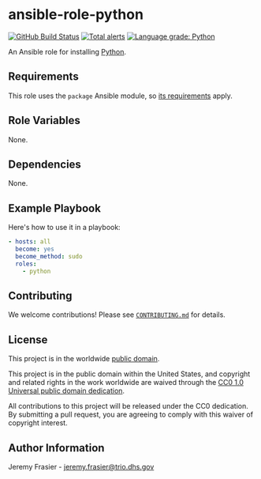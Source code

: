 # ansible-role-python #

[![GitHub Build Status](https://github.com/cisagov/ansible-role-python/workflows/build/badge.svg)](https://github.com/cisagov/ansible-role-python/actions)
[![Total alerts](https://img.shields.io/lgtm/alerts/g/cisagov/ansible-role-python.svg?logo=lgtm&logoWidth=18)](https://lgtm.com/projects/g/cisagov/ansible-role-python/alerts/)
[![Language grade: Python](https://img.shields.io/lgtm/grade/python/g/cisagov/ansible-role-python.svg?logo=lgtm&logoWidth=18)](https://lgtm.com/projects/g/cisagov/ansible-role-python/context:python)

An Ansible role for installing [Python](https://www.python.org/).

## Requirements ##

This role uses the `package` Ansible module, so [its
requirements](https://docs.ansible.com/ansible/latest/modules/package_module.html#requirements)
apply.

## Role Variables ##

None.

## Dependencies ##

None.

## Example Playbook ##

Here's how to use it in a playbook:

```yaml
- hosts: all
  become: yes
  become_method: sudo
  roles:
    - python
```

## Contributing ##

We welcome contributions!  Please see [`CONTRIBUTING.md`](CONTRIBUTING.md) for
details.

## License ##

This project is in the worldwide [public domain](LICENSE).

This project is in the public domain within the United States, and
copyright and related rights in the work worldwide are waived through
the [CC0 1.0 Universal public domain
dedication](https://creativecommons.org/publicdomain/zero/1.0/).

All contributions to this project will be released under the CC0
dedication. By submitting a pull request, you are agreeing to comply
with this waiver of copyright interest.

## Author Information ##

Jeremy Frasier - <jeremy.frasier@trio.dhs.gov>
